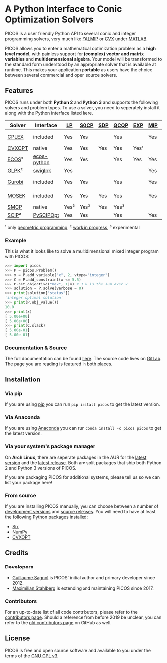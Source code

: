 A Python Interface to Conic Optimization Solvers
================================================

PICOS is a user friendly Python API to several conic and integer programming
solvers, very much like [YALMIP](http://users.isy.liu.se/johanl/yalmip/) or
[CVX](http://cvxr.com/cvx/) under [MATLAB](http://www.mathworks.com/).

PICOS allows you to enter a mathematical optimization problem as a **high level
model**, with painless support for **(complex) vector and matrix variables** and
**multidemensional algebra**. Your model will be transformed to the standard form
understood by an appropriate solver that is available at runtime. This makes
your application **portable** as users have the choice between several commercial
and open source solvers.

Features
--------

PICOS runs under both **Python 2** and **Python 3** and supports the following
solvers and problem types. To use a solver, you need to seperately install it
along with the Python interface listed here.

| Solver | Interface | [LP](https://en.wikipedia.org/wiki/Linear_programming) | [SOCP](https://en.wikipedia.org/wiki/Second-order_cone_programming) | [SDP](https://en.wikipedia.org/wiki/Semidefinite_programming) | [QCQP](https://en.wikipedia.org/wiki/Quadratically_constrained_quadratic_program) | [EXP](https://docs.mosek.com/modeling-cookbook/expo.html) | [MIP](https://en.wikipedia.org/wiki/Integer_programming) | License |
| --------------------------------------------------------- | ---------------------------------------------------------- | --- | --- | --- | --- | --- | --- | -------- |
| [CPLEX](https://www.ibm.com/analytics/cplex-optimizer)    | included                                                   | Yes | Yes |     | Yes |     | Yes | non-free |
| [CVXOPT](https://cvxopt.org/)                             | native                                                     | Yes | Yes | Yes | Yes | Yes¹|     | [GPL-3](https://www.gnu.org/licenses/gpl-3.0.html) |
| [ECOS](https://www.embotech.com/ECOS)²                    | [ecos-python](https://github.com/embotech/ecos-python)     | Yes | Yes |     | Yes | Yes | Yes | [GPL-3](https://www.gnu.org/licenses/gpl-3.0.html) |
| [GLPK](https://www.gnu.org/software/glpk/)²               | [swiglpk](https://github.com/biosustain/swiglpk)           | Yes |     |     |     |     | Yes | [GPL-3](https://www.gnu.org/licenses/gpl-3.0.html) |
| [Gurobi](http://www.gurobi.com/products/gurobi-optimizer) | included                                                   | Yes | Yes |     | Yes |     | Yes | non-free |
| [MOSEK](https://www.mosek.com/)                           | included                                                   | Yes | Yes | Yes | Yes |     | Yes | non-free |
| [SMCP](http://smcp.readthedocs.io/en/latest/)             | native                                                     | Yes³| Yes³| Yes | Yes³|     |     | [GPL-3](https://www.gnu.org/licenses/gpl-3.0.html) |
| [SCIP](http://scip.zib.de/)²                              | [PySCIPOpt](https://github.com/SCIP-Interfaces/PySCIPOpt/) | Yes | Yes |     | Yes |     | Yes | [ZIB](https://scip.zib.de/academic.txt)/[MIT](https://github.com/SCIP-Interfaces/PySCIPOpt/blob/master/LICENSE) |

¹ only [geometric programming](https://en.wikipedia.org/wiki/Geometric_programming),
² [work in progress](https://gitlab.com/picos-api/picos/tree/future),
³ experimental

### Example

This is what it looks like to solve a multidimensional mixed integer program
with PICOS:

```python
>>> import picos
>>> P = picos.Problem()
>>> x = P.add_variable("x", 2, vtype="integer")
>>> C = P.add_constraint(x <= 5.5)
>>> P.set_objective("max", 1|x) # 1|x is the sum over x
>>> solution = P.solve(verbose = 0)
>>> print(solution["status"])
'integer optimal solution'
>>> print(P.obj_value())
10.0
>>> print(x)
[ 5.00e+00]
[ 5.00e+00]
>>> print(C.slack)
[ 5.00e-01]
[ 5.00e-01]
```

### Documentation & Source

The full documentation can be found [here](https://picos-api.gitlab.io/picos/).
The source code lives on [GitLab](https://gitlab.com/picos-api/picos).
The page you are reading is featured in both places.

Installation
------------

### Via pip

If you are using [pip](https://pypi.org/project/pip/) you can run
``pip install picos`` to get the latest version.

### Via Anaconda

If you are using [Anaconda](https://anaconda.org/) you can run
``conda install -c picos picos`` to get the latest version.

### Via your system's package manager

On **Arch Linux**, there are seperate packages in the AUR for the
[latest version](https://aur.archlinux.org/packages/python-picos-git/) and the
[latest release](https://aur.archlinux.org/packages/python-picos/). Both are
split packages that ship both Python 2 and Python 3 versions of PICOS.

If you are packaging PICOS for additional systems, please tell us so we can list
your package here!

### From source

If you are installing PICOS manually, you can choose between a number of
[development versions](https://gitlab.com/picos-api/picos/branches) and
[source releases](https://gitlab.com/picos-api/picos/tags).
You will need to have at least the following Python packages installed:

- [Six](https://pypi.org/project/six/)
- [NumPy](http://www.numpy.org/)
- [CVXOPT](https://cvxopt.org/)

Credits
-------

### Developers

- [Guillaume Sagnol](http://page.math.tu-berlin.de/~sagnol/) is PICOS' initial
  author and primary developer since 2012.
- [Maximilian Stahlberg](about:blank) is extending and maintaining PICOS since
  2017.

### Contributors

For an up-to-date list of all code contributors, please refer to the
[contributors page](https://gitlab.com/picos-api/picos/graphs/master).
Should a reference from before 2019 be unclear, you can refer to the
[old contributors page](https://github.com/gsagnol/picos/graphs/contributors)
on GitHub as well.

License
-------

PICOS is free and open source software and available to you under the terms of
the [GNU GPL v3](https://gitlab.com/picos-api/picos/raw/master/LICENSE.txt).
